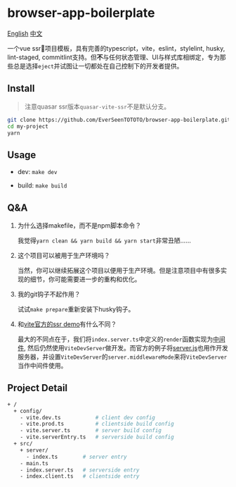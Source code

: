 # browser-app-boilerplate

[English](./README.md) [中文](./README-zh_CN.md)

一个vue ssr🚀项目模板，具有完善的typescript，vite，eslint，stylelint, husky, lint-staged, commitlint支持。但**不**与任何状态管理、UI与样式库相绑定，专为那些总是选择`eject`并试图让一切都处在自己控制下的开发者提供。

## Install

> 注意quasar ssr版本`quasar-vite-ssr`不是默认分支。

```bash
git clone https://github.com/EverSeenTOTOTO/browser-app-boilerplate.git my-project -b quasar-vite-ssr --depth 1
cd my-project
yarn
```

## Usage

+ dev: `make dev`

+ build: `make build`

## Q&A

1. 为什么选择makefile，而不是npm脚本命令？

    我觉得`yarn clean && yarn build && yarn start`非常丑陋……

2. 这个项目可以被用于生产环境吗？

    当然，你可以继续拓展这个项目以便用于生产环境。但是注意项目中有很多实现的细节，你可能需要进一步的重构和优化。

3. 我的git钩子不起作用？

    试试`make prepare`重新安装下husky钩子。

4. 和[vite官方的ssr demo](https://github.com/vitejs/vite/tree/main/playground/ssr-vue)有什么不同？

    最大的不同点在于，我们将`index.server.ts`中定义的`render`函数实现为[中间件](./config/vite.dev.ts), 然后仍然使用`ViteDevServer`做开发。而官方的例子将[server.js](https://github.com/vitejs/vite/blob/main/playground/ssr-vue/server.js)也用作开发服务器，并设置`ViteDevServer`的`server.middlewareMode`来将`ViteDevServer`当作中间件使用。

## Project Detail

```bash
+ /
  + config/
    - vite.dev.ts           # client dev config
    - vite.prod.ts          # clientside build config
    - vite.server.ts        # server build config
    - vite.serverEntry.ts   # serverside build config
  + src/
    + server/
      - index.ts        # server entry
    - main.ts
    - index.server.ts   # serverside entry
    - index.client.ts   # clientside entry
```
